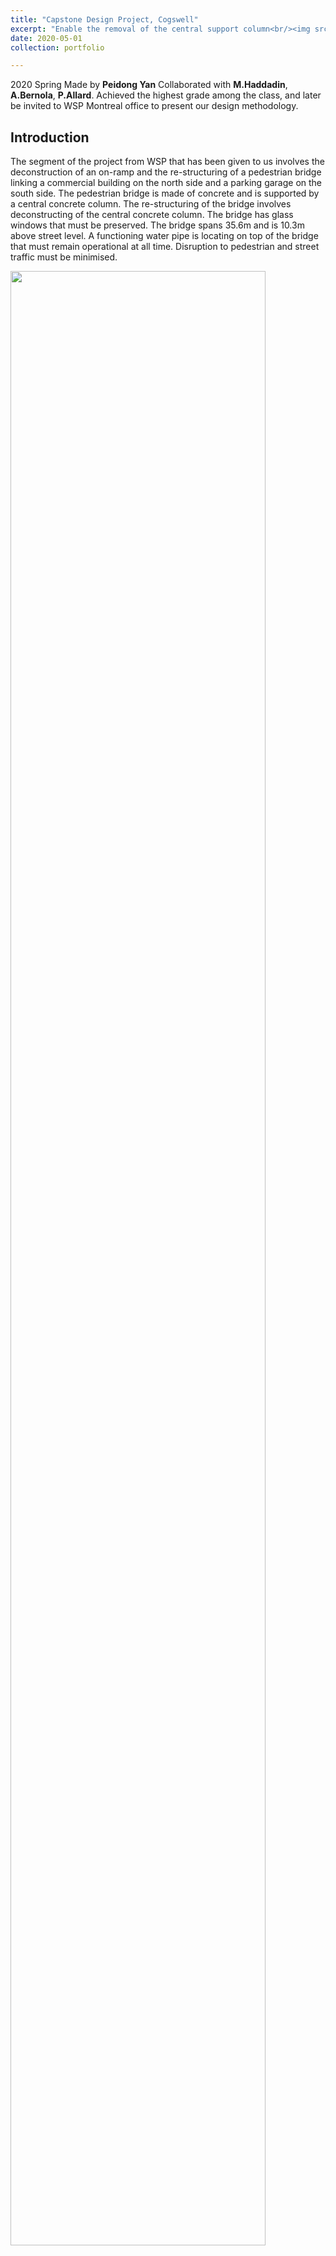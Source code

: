 ```yaml
---
title: "Capstone Design Project, Cogswell"
excerpt: "Enable the removal of the central support column<br/><img src='/LY.github.io/images/dpcover2.png' width='60%' height = '60%'>"
date: 2020-05-01
collection: portfolio

---
```


2020 Spring Made by **Peidong Yan** Collaborated with **M.Haddadin**, **A.Bernola**, **P.Allard**.
Achieved the highest grade among the class, and later be invited to WSP Montreal office to present our design methodology.
  

Introduction
---
The segment of the project from WSP that has been given to us involves the deconstruction of an on-ramp and the re-structuring of a pedestrian bridge linking a commercial building on the north side and a parking garage on the south side. The pedestrian bridge is made of concrete and is supported by a central concrete column. The re-structuring of the bridge involves deconstructing of the central concrete column. The bridge has glass windows that must be preserved. The bridge spans 35.6m and is 10.3m above street level. A functioning water pipe is locating on top of the bridge that must remain operational at all time. Disruption to pedestrian and street traffic must be minimised.  

<img src='/LY.github.io/images/dpcover3.png' width='90%' height = '90%'>

Project Objective
---
Our Group has been given requirements and constraints regarding the execution of the project. These factors shaped the design process of the bridge leading up to the final design. It also affected the construction plan. The following were the key considerations: 

*	Ensure the safety of the structure throughout deconstruction and construction while adhering to the NBCC ULS and SLS design
*	Ensure the availability of construction materials used in the project
*	Minimize deflection of the glass exterior & water pipes located on the bridge roof
*	Minimize interruption of pedestrian and road traffic on & under the bridge
*	Maximize the public use space under the bridge and along Cogswell Street, including the deconstruction of the Cogswell Street on-ramp
*	Minimise the use of construction materials for economic and sustainable benefits

Applicable Design Code, Regulations, References, Software
---

* **Design Code, Regulation**
   * National Building Code of Canada (NBCC 2015)
   * CSA S16 Design Standard (2014) 
   * CSA A23.3-14 Design Standard
* **Reference**
   * Concrete Design Handbook 3rd edition
   * Steel Design Handbook 11th edition
 * **Software**
   * SAP 2000 -- Structural modeling and response analysis
   * SketchUp 2019 -- 3D modeling of the structure and detail connections
   * AutoCAD -- bridge footing, column, bearing cap design
   * Vray 4.0 -- 3D model rendering and visualization
   * Microsoft Excel -- load calculations, connection design calculations

